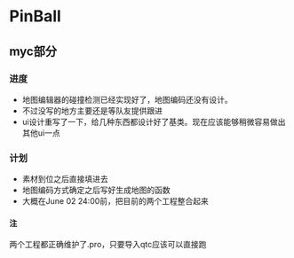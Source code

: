# PinBall

## myc部分

### 进度
+ 地图编辑器的碰撞检测已经实现好了，地图编码还没有设计。  
+ 不过没写的地方主要还是等队友提供跟进  
+ ui设计重写了一下，给几种东西都设计好了基类。现在应该能够稍微容易做出其他ui一点

### 计划
+ 素材到位之后直接填进去
+ 地图编码方式确定之后写好生成地图的函数  
+ 大概在June 02 24:00前，把目前的两个工程整合起来

#### 注
两个工程都正确维护了.pro，只要导入qtc应该可以直接跑
